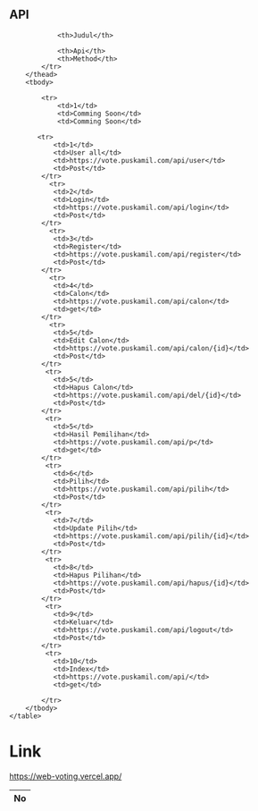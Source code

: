 
## API

  <table>
        <thead>
            <tr>
                <th>No</th>

                <th>Judul</th>

                <th>Api</th>
                <th>Method</th>
            </tr>
        </thead>
        <tbody>

            <tr>
                <td>1</td>
                <td>Comming Soon</td>
                <td>Comming Soon</td>

           <tr>
               <td>1</td>
               <td>User all</td>
               <td>https://vote.puskamil.com/api/user</td>
               <td>Post</td>
            </tr>
              <tr>
               <td>2</td>
               <td>Login</td>
               <td>https://vote.puskamil.com/api/login</td>
               <td>Post</td>
            </tr>
              <tr>
               <td>3</td>
               <td>Register</td>
               <td>https://vote.puskamil.com/api/register</td>
               <td>Post</td>
            </tr>
              <tr>
               <td>4</td>
               <td>Calon</td>
               <td>https://vote.puskamil.com/api/calon</td>
               <td>get</td>
            </tr>
              <tr>
               <td>5</td>
               <td>Edit Calon</td>
               <td>https://vote.puskamil.com/api/calon/{id}</td>
               <td>Post</td>
            </tr>
             <tr>
               <td>5</td>
               <td>Hapus Calon</td>
               <td>https://vote.puskamil.com/api/del/{id}</td>
               <td>Post</td>
            </tr>
             <tr>
               <td>5</td>
               <td>Hasil Pemilihan</td>
               <td>https://vote.puskamil.com/api/p</td>
               <td>get</td>
            </tr>
             <tr>
               <td>6</td>
               <td>Pilih</td>
               <td>https://vote.puskamil.com/api/pilih</td>
               <td>Post</td>
            </tr>
             <tr>
               <td>7</td>
               <td>Update Pilih</td>
               <td>https://vote.puskamil.com/api/pilih/{id}</td>
               <td>Post</td>
            </tr>
             <tr>
               <td>8</td>
               <td>Hapus Pilihan</td>
               <td>https://vote.puskamil.com/api/hapus/{id}</td>
               <td>Post</td>
            </tr>
             <tr>
               <td>9</td>
               <td>Keluar</td>
               <td>https://vote.puskamil.com/api/logout</td>
               <td>Post</td>
            </tr>
             <tr>
               <td>10</td>
               <td>Index</td>
               <td>https://vote.puskamil.com/api/</td>
               <td>get</td>

            </tr>
        </tbody>
    </table>


# Link
<https://web-voting.vercel.app/>
